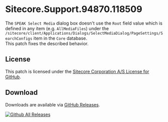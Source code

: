# Sitecore.Support.94870.118509
The `SPEAK Select Media` dialog box doesn't use the `Root` field value which is defined in any item (e.g. `AllMediaFiles`) under the `/sitecore/client/Applications/Dialogs/SelectMediaDialog/PageSettings/SearchConfigs` item in the `Core` database.</br>
This patch fixes the described behavior.

## License  
This patch is licensed under the [Sitecore Corporation A/S License for GitHub](https://github.com/sitecoresupport/Sitecore.Support.94870.118509/blob/master/LICENSE).  

## Download  
Downloads are available via [GitHub Releases](https://github.com/sitecoresupport/Sitecore.Support.94870.118509/releases).  

[![Github All Releases](https://img.shields.io/github/downloads/SitecoreSupport/Sitecore.Support.94870.118509/total.svg)](https://github.com/SitecoreSupport/Sitecore.Support.94870.118509/releases)
